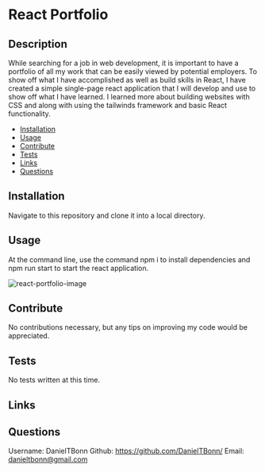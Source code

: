 # React Portfolio

## Description
  
While searching for a job in web development, it is important to have a portfolio of all my work that can be easily viewed by potential employers. To show off what I have accomplished as well as build skills in React, I have created a simple single-page react application that I will develop and use to show off what I have learned. I learned more about building websites with CSS and along with using the tailwinds framework and basic React functionality.

- [Installation](#installation)
- [Usage](#usage)
- [Contribute](#contribute)
- [Tests](#tests)
- [Links](#links)
- [Questions](#questions)

## Installation
  
Navigate to this repository and clone it into a local directory.

## Usage
  
At the command line, use the command npm i to install dependencies and npm run start to start the react application.

![react-portfolio-image]('assets/images/react-portfolio.png')

## Contribute
  
No contributions necessary, but any tips on improving my code would be appreciated.

## Tests
  
No tests written at this time.

## Links



## Questions

Username: DanielTBonn
Github: https://github.com/DanielTBonn/
Email: danieltbonn@gmail.com